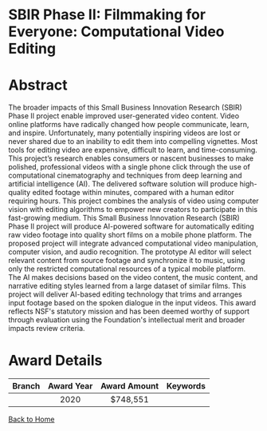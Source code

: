 
SBIR Phase II: Filmmaking for Everyone: Computational Video Editing
===================================================================

# Abstract


The broader impacts of this Small Business Innovation Research (SBIR) Phase II project enable improved user-generated video content. Video online platforms have radically changed how people communicate, learn, and inspire. Unfortunately, many potentially inspiring videos are lost or never shared due to an inability to edit them into compelling vignettes. Most tools for editing video are expensive, difficult to learn, and time-consuming. This project’s research enables consumers or nascent businesses to make polished, professional videos with a single phone click through the use of computational cinematography and techniques from deep learning and artificial intelligence (AI). The delivered software solution will produce high-quality edited footage within minutes, compared with a human editor requiring hours. This project combines the analysis of video using computer vision with editing algorithms to empower new creators to participate in this fast-growing medium. This Small Business Innovation Research (SBIR) Phase II project will produce AI-powered software for automatically editing raw video footage into quality short films on a mobile phone platform. The proposed project will integrate advanced computational video manipulation, computer vision, and audio recognition. The prototype AI editor will select relevant content from source footage and synchronize it to music, using only the restricted computational resources of a typical mobile platform. The AI makes decisions based on the video content, the music content, and narrative editing styles learned from a large dataset of similar films. This project will deliver AI-based editing technology that trims and arranges input footage based on the spoken dialogue in the input videos. This award reflects NSF's statutory mission and has been deemed worthy of support through evaluation using the Foundation's intellectual merit and broader impacts review criteria.  

# Award Details

|Branch|Award Year|Award Amount|Keywords|
| :---: | :---: | :---: | :---: |
||2020|$748,551||
  
  


[Back to Home](https://github.com/chrischow/dod_sbir_awards/JT/#568)